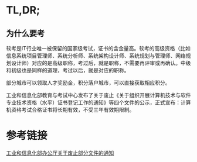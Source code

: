 # TL,DR;
## 为什么要考
软考是IT行业唯一被保留的国家级考试，证书的含金量高。软考的高级资格（比如信息系统项目管理师、系统分析师、系统架构设计师、系统规划与管理师、网络规划设计师）对应的是高级职称，考过后，就是职称，不需要再评审或再确认。中级和初级也是同样的道理，考过以后，就是对应的职称。

部分城市可以领取人才奖励金，积分落户城市，可以直接获取相应积分。

工业和信息化部教育与考试中心发布了关于废止《关于组织开展计算机技术与软件专业技术资格（水平）证书登记工作的通知》等四个文件的公示，正式宣布：计算机资格考试合格证书将长期有效，不受三年有效期限制。

# 参考链接
[工业和信息化部办公厅关于废止部分文件的通知](http://www.miit.gov.cn/n1146285/n1146352/n3054355/n3057816/n3057821/c7213483/content.html)